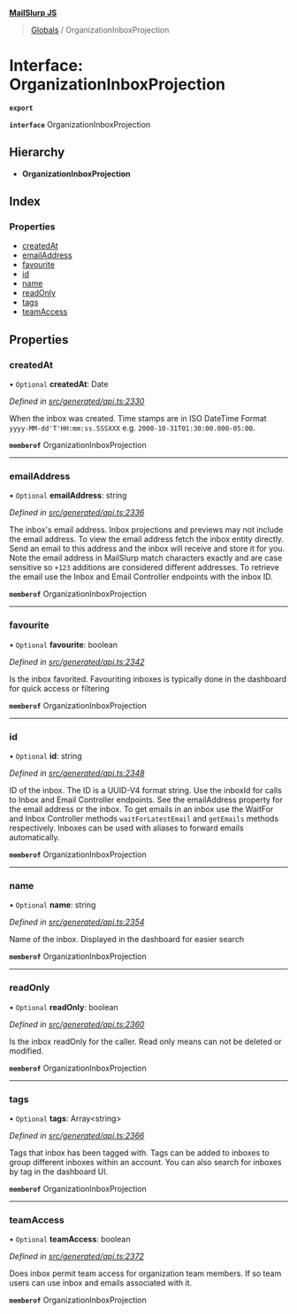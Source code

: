 **[MailSlurp JS](../README.md)**

> [Globals](../README.md) / OrganizationInboxProjection

# Interface: OrganizationInboxProjection

**`export`** 

**`interface`** OrganizationInboxProjection

## Hierarchy

* **OrganizationInboxProjection**

## Index

### Properties

* [createdAt](organizationinboxprojection.md#createdat)
* [emailAddress](organizationinboxprojection.md#emailaddress)
* [favourite](organizationinboxprojection.md#favourite)
* [id](organizationinboxprojection.md#id)
* [name](organizationinboxprojection.md#name)
* [readOnly](organizationinboxprojection.md#readonly)
* [tags](organizationinboxprojection.md#tags)
* [teamAccess](organizationinboxprojection.md#teamaccess)

## Properties

### createdAt

• `Optional` **createdAt**: Date

*Defined in [src/generated/api.ts:2330](https://github.com/mailslurp/mailslurp-client/blob/aab6cee/src/generated/api.ts#L2330)*

When the inbox was created. Time stamps are in ISO DateTime Format `yyyy-MM-dd'T'HH:mm:ss.SSSXXX` e.g. `2000-10-31T01:30:00.000-05:00`.

**`memberof`** OrganizationInboxProjection

___

### emailAddress

• `Optional` **emailAddress**: string

*Defined in [src/generated/api.ts:2336](https://github.com/mailslurp/mailslurp-client/blob/aab6cee/src/generated/api.ts#L2336)*

The inbox's email address. Inbox projections and previews may not include the email address. To view the email address fetch the inbox entity directly. Send an email to this address and the inbox will receive and store it for you. Note the email address in MailSlurp match characters exactly and are case sensitive so `+123` additions are considered different addresses. To retrieve the email use the Inbox and Email Controller endpoints with the inbox ID.

**`memberof`** OrganizationInboxProjection

___

### favourite

• `Optional` **favourite**: boolean

*Defined in [src/generated/api.ts:2342](https://github.com/mailslurp/mailslurp-client/blob/aab6cee/src/generated/api.ts#L2342)*

Is the inbox favorited. Favouriting inboxes is typically done in the dashboard for quick access or filtering

**`memberof`** OrganizationInboxProjection

___

### id

• `Optional` **id**: string

*Defined in [src/generated/api.ts:2348](https://github.com/mailslurp/mailslurp-client/blob/aab6cee/src/generated/api.ts#L2348)*

ID of the inbox. The ID is a UUID-V4 format string. Use the inboxId for calls to Inbox and Email Controller endpoints. See the emailAddress property for the email address or the inbox. To get emails in an inbox use the WaitFor and Inbox Controller methods `waitForLatestEmail` and `getEmails` methods respectively. Inboxes can be used with aliases to forward emails automatically.

**`memberof`** OrganizationInboxProjection

___

### name

• `Optional` **name**: string

*Defined in [src/generated/api.ts:2354](https://github.com/mailslurp/mailslurp-client/blob/aab6cee/src/generated/api.ts#L2354)*

Name of the inbox. Displayed in the dashboard for easier search

**`memberof`** OrganizationInboxProjection

___

### readOnly

• `Optional` **readOnly**: boolean

*Defined in [src/generated/api.ts:2360](https://github.com/mailslurp/mailslurp-client/blob/aab6cee/src/generated/api.ts#L2360)*

Is the inbox readOnly for the caller. Read only means can not be deleted or modified.

**`memberof`** OrganizationInboxProjection

___

### tags

• `Optional` **tags**: Array\<string>

*Defined in [src/generated/api.ts:2366](https://github.com/mailslurp/mailslurp-client/blob/aab6cee/src/generated/api.ts#L2366)*

Tags that inbox has been tagged with. Tags can be added to inboxes to group different inboxes within an account. You can also search for inboxes by tag in the dashboard UI.

**`memberof`** OrganizationInboxProjection

___

### teamAccess

• `Optional` **teamAccess**: boolean

*Defined in [src/generated/api.ts:2372](https://github.com/mailslurp/mailslurp-client/blob/aab6cee/src/generated/api.ts#L2372)*

Does inbox permit team access for organization team members. If so team users can use inbox and emails associated with it.

**`memberof`** OrganizationInboxProjection
